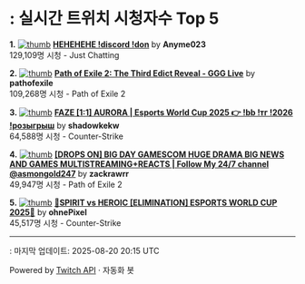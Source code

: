 # : 실시간 트위치 시청자수 Top 5

**1.** [![thumb](https://static-cdn.jtvnw.net/previews-ttv/live_user_anyme023-320x180.jpg)](https://twitch.tv/Anyme023)
**[HEHEHEHE !discord !don](https://twitch.tv/Anyme023)** by **Anyme023**<br>129,109명 시청  - Just Chatting

**2.** [![thumb](https://static-cdn.jtvnw.net/previews-ttv/live_user_pathofexile-320x180.jpg)](https://twitch.tv/pathofexile)
**[Path of Exile 2: The Third Edict Reveal - GGG Live](https://twitch.tv/pathofexile)** by **pathofexile**<br>109,268명 시청  - Path of Exile 2

**3.** [![thumb](https://static-cdn.jtvnw.net/previews-ttv/live_user_shadowkekw-320x180.jpg)](https://twitch.tv/shadowkekw)
**[FAZE [1:1] AURORA | Esports World Cup 2025 👉 !bb !тг !2026 !розыгрыш](https://twitch.tv/shadowkekw)** by **shadowkekw**<br>64,588명 시청  - Counter-Strike

**4.** [![thumb](https://static-cdn.jtvnw.net/previews-ttv/live_user_zackrawrr-320x180.jpg)](https://twitch.tv/zackrawrr)
**[[DROPS ON] BIG DAY GAMESCOM HUGE DRAMA BIG NEWS AND GAMES MULTISTREAMING+REACTS | Follow My 24/7 channel @asmongold247](https://twitch.tv/zackrawrr)** by **zackrawrr**<br>49,947명 시청  - Path of Exile 2

**5.** [![thumb](https://static-cdn.jtvnw.net/previews-ttv/live_user_ohnepixel-320x180.jpg)](https://twitch.tv/ohnePixel)
**[🔴SPIRIT vs HEROIC [ELIMINATION] ESPORTS WORLD CUP 2025🔴](https://twitch.tv/ohnePixel)** by **ohnePixel**<br>45,517명 시청  - Counter-Strike


---
: 마지막 업데이트: 2025-08-20 20:15 UTC

Powered by [Twitch API](https://dev.twitch.tv/docs/api/reference) · 자동화 봇